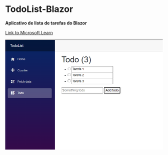 # TodoList-Blazor

**Aplicativo de lista de tarefas do Blazor**

[Link to Microsoft Learn ](/https://learn.microsoft.com/en-us/aspnet/core/blazor/tutorials/build-a-blazor-app?view=aspnetcore-7.0&pivots=server)


![Link an image.](https://github.com/jaquelinesilfe/TodoList-Blazor/blob/aff895bd4b9bbe97a6bf4fae53fcc8bd5c594d5a/printfirst.PNG)
